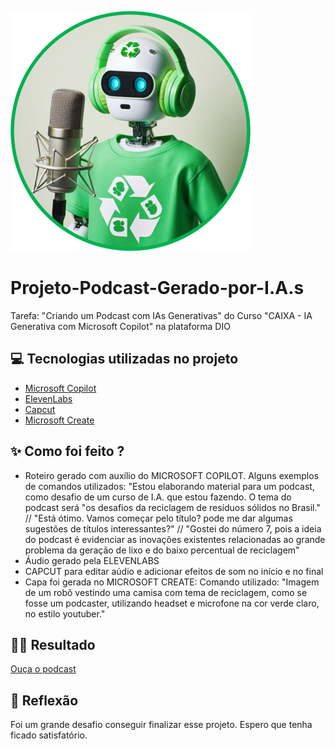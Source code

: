 ![ECOBOT](/ECOBOT3.png)

# Projeto-Podcast-Gerado-por-I.A.s
Tarefa: "Criando um Podcast com IAs Generativas" do Curso "CAIXA - IA Generativa com Microsoft Copilot" na plataforma DIO

## 💻 Tecnologias utilizadas no projeto

- [Microsoft Copilot](https://www.copilot.microsoft.com/)
- [ElevenLabs](https://elevenlabs.io/)
- [Capcut](https://www.capcut.com/pt-br/)
- [Microsoft Create](https://www.create.microsoft.com/pt-br/)

## ✨ Como foi feito ?

- Roteiro gerado com auxílio do MICROSOFT COPILOT. Alguns exemplos de comandos utilizados: "Estou elaborando material para um podcast, como desafio de um curso de I.A. que estou fazendo. O tema do podcast será "os desafios da reciclagem de resíduos sólidos no Brasil." // "Está ótimo. Vamos começar pelo título? pode me dar algumas sugestões de títulos interessantes?" // "Gostei do número 7, pois a ideia do podcast é evidenciar as inovações existentes relacionadas ao grande problema da geração de lixo e do baixo percentual de reciclagem"
- Áudio gerado pela ELEVENLABS
- CAPCUT para editar aúdio e adicionar efeitos de som no início e no final
- Capa foi gerada no MICROSOFT CREATE: Comando utilizado: "Imagem de um robô vestindo uma camisa com tema de reciclagem, como se fosse um podcaster, utilizando headset e microfone na cor verde claro, no estilo youtuber."

## 👨‍💻 Resultado

[Ouça o podcast](/EPISODIO_01editado.MP3)

## 💭 Reflexão 

Foi um grande desafio conseguir finalizar esse projeto. Espero que tenha ficado satisfatório.
